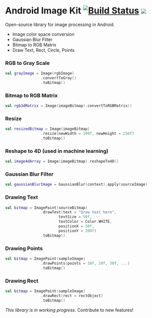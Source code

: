 
# Android Image Kit [![Build Status](https://travis-ci.org/jeziellago/android-image-kit.svg?branch=master)](https://travis-ci.org/jeziellago/android-image-kit) [![](https://jitpack.io/v/jeziellago/android-image-kit.svg)](https://jitpack.io/#jeziellago/android-image-kit)
Open-source library for image processing in Android.

- Image color space conversion
- Gaussian Blur Filter
- Bitmap to RGB Matrix
- Draw Text, Rect, Circle, Points

### RGB to Gray Scale
```kotlin
val grayImage = Image(rgbImage)
                .convertToGray()
                .toBitmap()
```

### Bitmap to RGB Matrix
```kotlin
val rgb3dMatrix = Image(imageBitmap).convertToRGBMatrix()
```

### Resize
```kotlin
val resizedBitmap = Image(imageBitmap)
                .resize(newWidth = 200f, newHeight = 250f)
                .toBitmap()
```

### Reshape to 4D (used in machine learning)
```kotlin
val image4dArray = Image(imageBitmap).reshapeTo4D()
```

### Gaussian Blur Filter
```kotlin
val gaussianBlurImage = GaussianBlur(context).apply(sourceImage)
```

### Drawing Text
```kotlin
val bitmap = ImagePaint(sourceBitmap)
                .drawText(text = "Draw text here",
                        textSize = 50f,
                        textColor = Color.WHITE,
                        positionX = 50f,
                        positionY = 200f)
                .toBitmap()
```
### Drawing Points
```kotlin
val bitmap = ImagePaint(sampleImage)
                .drawPoints(points = 10f, 20f, 30f, ...)
                .toBitmap()
```

### Drawing Rect
```kotlin
val bitmap = ImagePaint(sampleImage)
                .drawRect(rect = rectObject)
                .toBitmap()
```

_This library is in working progress_. Contribute to new features!
